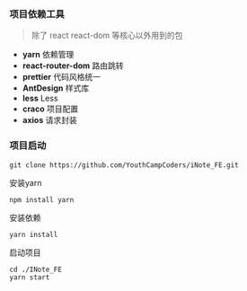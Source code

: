 ### 项目依赖工具

> 除了 react react-dom 等核心以外用到的包

- **yarn** 依赖管理
- **react-router-dom** 路由跳转
- **prettier** 代码风格统一
- **AntDesign** 样式库
- **less** Less
- **craco** 项目配置
- **axios** 请求封装


### 项目启动
```
git clone https://github.com/YouthCampCoders/iNote_FE.git
```

安装yarn
```shell
npm install yarn
```

安装依赖
```shell
yarn install
```

启动项目
```shell
cd ./INote_FE
yarn start
```